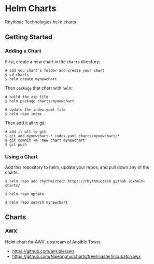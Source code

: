 # Helm Charts
Rhythmic Technologies helm charts 

## Getting Started 

### Adding a Chart
First, create a new chart in the `charts` directory:
```
# add you chart's folder and create your chart
$ cd charts
$ helm create mynewchart
```

Then `package` that chart with `helm`:
```
# build the zip file 
$ helm package charts/mynewchart

# update the index.yaml file 
$ helm repo index .
```

Then add it all to git:
```
# add it all to git
$ git add mynewchart-* index.yaml charts/mynewchart/*
$ git commit -m 'New chart mynewchart'
$ git push
```

### Using a Chart

Add this repository to helm, update your repos, and pull down any of the charts. 
```
$ helm repo add rhythmictech https://rhythmictech.github.io/helm-charts/

$ helm repo update

$ helm repo search mynewchart
```

## Charts

### AWX 
Helm chart for AWX, upstream of Ansible Tower. 
- https://github.com/ansible/awx
- https://github.com/Najeongho/charts/tree/master/incubator/awx
